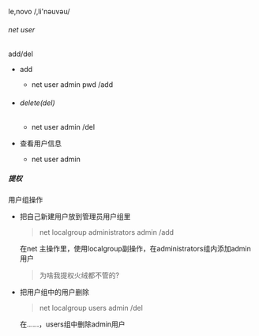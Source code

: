 le,novo  /,li'nəuvəu/

###### net user 

add/del

- add

  - net user admin pwd /add

- ###### delete(del)

  - net user admin /del

- 查看用户信息
  - net user admin

##### 提权

用户组操作

- 把自己新建用户放到管理员用户组里

  > net localgroup administrators admin /add

  在net 主操作里，使用localgroup副操作，在administrators组内添加admin用户

  > 为啥我提权火绒都不管的?

- 把用户组中的用户删除

  > net localgroup users admin /del

  在……，users组中删除admin用户